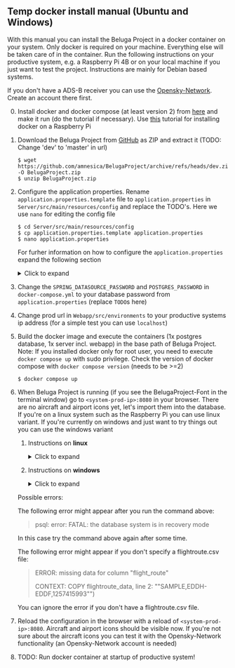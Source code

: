 ## Temp docker install manual (Ubuntu and Windows)

With this manual you can install the Beluga Project in a docker container on your system. Only docker is required on your machine. Everything else will be taken care of in the container. Run the following instructions on your productive system, e.g. a Raspberry Pi 4B or on your local machine if you just want to test the project. Instructions are mainly for Debian based systems.

If you don't have a ADS-B receiver you can use the [Opensky-Network](https://opensky-network.org/). Create an account there first.

0. Install docker and docker compose (at least version 2) from [here](https://docs.docker.com/desktop/install/ubuntu/) and make it run (do the tutorial if necessary). Use [this](https://docs.docker.com/engine/install/debian/#install-using-the-convenience-script) tutorial for installing docker on a Raspberry Pi 

1. Download the Beluga Project from [GitHub](https://github.com/amnesica/BelugaProject) as ZIP and extract it (TODO: Change 'dev' to 'master' in url)
    ```
    $ wget https://github.com/amnesica/BelugaProject/archive/refs/heads/dev.zip -O BelugaProject.zip
    $ unzip BelugaProject.zip
    ```

2. Configure the application properties. Rename `application.properties.template` file to `application.properties` in `Server/src/main/resources/config` and replace the TODO's. Here we use `nano` for editing the config file
    ```
    $ cd Server/src/main/resources/config
    $ cp application.properties.template application.properties
    $ nano application.properties
    ```
    For furher information on how to configure the `application.properties` expand the following section
    <details>
    <summary>Click to expand</summary>

    To be able to run the spring boot application you have to provide some information in the configuration file `application.properties` in `Server/src/main/resources/config` which is used when you run the application.

    First duplicate template file `application.properties.template` and name it `application.properties`. To configure the file use following instructions to replace the `TODO`s. **If you missed to provide some information or forgot to replace some `TODO`s the application start may fail or some features will not work properly.**

    When configuring multiple feeders the order of the entries in the following instructions are important. The first entries in `ipFeeder`, `typeFeeder`, `nameFeeder` and `colorFeeder` belong to the same feeder as well as the second and so on.

    - Set your feeder location. Replace the values with your antenna position coordinates. Later this will be the shown on the map with an antenna icon.

    ```
    latitudeLocation=54.1234
    longitudeLocation=8.1234
    ```

    - Enter the URLs of your feeders with an json output seperated by comma.

    - for AirSquitter use the URL `http://XXX.XXX.XXX.XX/aircraftlist.json`
    - for tar1090 use the URL `http://XXX.XXX.XXX.XX/tar1090/data/aircraft.json`
    - for adsbx use the URL `http://XXX.XXX.XXX.XX/adsbx/data/aircraft.json`
    - for fr24feeder (dump1090) use the URL `http://XXX.XXX.XXX.XX/dump1090/data/aircraft.json`
    - for dump1090-fa use the URL `http://XXX.XXX.XXX.XX/dump1090-fa/data/aircraft.json`

    ```
    ipFeeder=URL1, URL2
    ```

    If you do not have a local feeder, set `ipFeeder=NONE`.

    - Enter the type of your feeders (currently supported: adsbx, airsquitter, dump1090-fa, fr24feeder)

    ```
    typeFeeder=typeoffeeder1, typeoffeeder2
    ```

    If you do not have a local feeder, set `typeFeeder=NONE`.

    - Enter the name of your feeders seperated by comma. Name should be not too long to fit well in control elements.

    ```
    nameFeeder=Name1, Name2
    ```

    If you do not have a local feeder, set `nameFeeder=NONE`.

    - Enter the color of your feeders seperated by comma. This color is used later in statistical views

    ```
    colorFeeder=red, blue
    ```

    If you do not have a local feeder, set `colorFeeder=red` (valid color is needed here)

    - Enter the amount of your feeders

    ```
    amountFeeder=2
    ```

    If you do not have a local feeder, set `amountFeeder=1` (this value must match with the amount of feeder configuration entries).

    - Database properties: Set password for the database `belugaDb`

    - Opensky-Credentials: (Optional) Replace `TODO`s with your opensky network credentials. If you do not provide credentials this function will be disabled.

    - Search engine url to search for aircraft pictures when planespotters.net does not find results (default is startpage): (Optional) Replace given url with a new one. Important: `<PLACEHOLDER>` is required, because it will be replaced with registration or hex
           
    </details>

3. Change the `SPRING_DATASOURCE_PASSWORD` and `POSTGRES_PASSWORD` in `docker-compose.yml` to your database password from `application.properties` (replace `TODO`s here)

4. Change prod url in `Webapp/src/environments` to your productive systems ip address (for a simple test you can use `localhost`)

5. Build the docker image and execute the containers (1x postgres database, 1x server incl. webapp) in the base path of Beluga Project. Note: If you installed docker only for root user, you need to execute `docker compose up` with sudo privilege. Check the version of docker compose with `docker compose version` (needs to be >=2)

    ```
    $ docker compose up
    ```

6. When Beluga Project is running (if you see the BelugaProject-Font in the terminal window) go to `<system-prod-ip>:8080` in your browser. There are no aircraft and airport icons yet, let's import them into the database. If you're on a linux system such as the Raspberry Pi you can use linux variant. If you're currently on windows and just want to try things out you can use the windows variant

    1. Instructions on **linux**
        <details>
        <summary>Click to expand</summary>

        Open a new terminal window and run the following commands to populate the database in the docker container. Check the file `loadBelugaDb_output.txt` to see the output of the `loadBelugaDb.sh` script. Note: If you installed docker only for root user, you need to execute the following command: `chmod +x Assets/Scripts/docker_load_db.sh && sudo ./Assets/Scripts/docker_load_db.sh` (note the sudo before `./Assets/Scripts/docker_load_db.sh`)

        ```
        $ chmod +x Assets/Scripts/docker_load_db.sh && ./Assets/Scripts/docker_load_db.sh
        ```
        </details>

    2. Instructions on **windows**
        <details>
        <summary>Click to expand</summary>
        
        For testing purposes you can also use the following commands to populate the database in the docker container `postgresdb`.

        1. Copy content from DbContent directory to container
        ```
        $ docker cp Assets/DbContent postgresdb:/var/lib/postgresql
        ```

        2. Download files in postgres container and copy them to other files in `/DbContent` directory
        ```
        $ docker exec -ti postgresdb bash -c "wget https://opensky-network.org/datasets/metadata/aircraftDatabase.csv -O aircraftDatabase.csv"

        $ docker exec -ti postgresdb bash -c "cp aircraftDatabase.csv /var/lib/postgresql/DbContent"

        $ docker exec -ti postgresdb bash -c "wget https://davidmegginson.github.io/ourairports-data/airports.csv -O airports.csv"

        $ docker exec -ti postgresdb bash -c "cp airports.csv /var/lib/postgresql/DbContent"
        ```

        3. Copy load script for database `loadBelugaDb` to container
        ```
        $ docker cp Assets/Scripts/loadBelugaDb.sh postgresdb:loadBelugaDb.sh
        ```

        4. Execute `loadBelugaDb` script on database container. Check the file `loadBelugaDb_output.txt` to see the output of the `loadBelugaDb.sh` script
        ```
        $ docker exec postgresdb bash -c ". loadBelugaDb.sh" >loadBelugaDb_output.txt
        ```
        </details>

    Possible errors:

    The following error might appear after you run the command above:
    
    > psql: error: FATAL:  the database system is in recovery mode

    
    In this case try the command above again after some time.

    The following error might appear if you don't specify a flightroute.csv file:
    
    > ERROR: missing data for column "flight_route"
    >
    > CONTEXT: COPY flightroute_data, line 2: ""SAMPLE,EDDH-EDDF,1257415993"")

    You can ignore the error if you don't have a flightroute.csv file.

7. Reload the configuration in the browser with a reload of `<system-prod-ip>:8080`. Aircraft and airport icons should be visible now. If you're not sure about the aircraft icons you can test it with the Opensky-Network functionality (an Opensky-Network account is needed)

8. TODO: Run docker container at startup of productive system!
